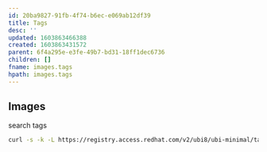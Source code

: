 ```yaml
---
id: 20ba9827-91fb-4f74-b6ec-e069ab12df39
title: Tags
desc: ''
updated: 1603863466388
created: 1603863431572
parent: 6f4a295e-e3fe-49b7-bd31-18ff1dec6736
children: []
fname: images.tags
hpath: images.tags
---
```

## Images

search tags

```bash
curl -s -k -L https://registry.access.redhat.com/v2/ubi8/ubi-minimal/tags/list | python -m json.tool
```

